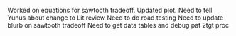 Worked on equations for sawtooth tradeoff. Updated plot.
Need to tell Yunus about change to Lit review
Need to do road testing
Need to update blurb on sawtooth tradeoff
Need to get data tables and debug pat 2tgt proc